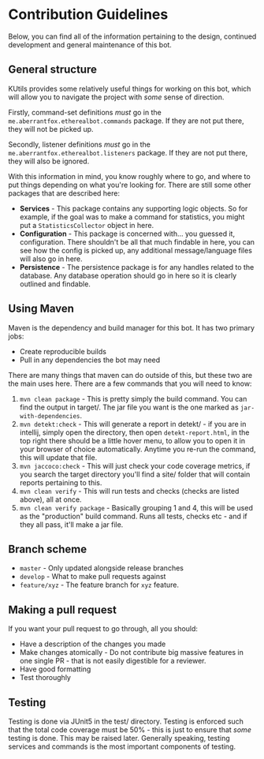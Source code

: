 # Contribution Guidelines
Below, you can find all of the information pertaining to the design, continued 
development and general maintenance of this bot.

## General structure
KUtils provides some relatively useful things for working on this bot, which 
will allow you to navigate the project with *some* sense of direction. 

Firstly, command-set definitions *must* go in the 
`me.aberrantfox.etherealbot.commands` package. If they are not put there,
they will not be picked up. 

Secondly, listener definitions *must* go in the 
`me.aberrantfox.etherealbot.listeners` package. If they are not put there,
they will also be ignored.

With this information in mind, you know roughly where to go, and where to put
things depending on what you're looking for. There are still some other packages
that are described here:

 - **Services** - This package contains any supporting logic objects. So for 
                  example, if the goal was to make a command for statistics,
                  you might put a `StatisticsCollector` object in here. 
 - **Configuration** - This package is concerned with... you guessed it,
                       configuration. There shouldn't be all that much
                       findable in here, you can see how the config is
                       picked up, any additional message/language files
                       will also go in here.
 - **Persistence** - The persistence package is for any handles related
                     to the database. Any database operation should go
                     in here so it is clearly outlined and findable.
                     
                     
## Using Maven
Maven is the dependency and build manager for this bot. It has two primary jobs:
 - Create reproducible builds
 - Pull in any dependencies the bot may need
 
There are many things that maven can do outside of this, but these two are the
main uses here. There are a few commands that you will need to know:

1. `mvn clean package` - This is pretty simply the build command. You can
                         find the output in target/. The jar file you want
                         is the one marked as `jar-with-dependencies`. 
2. `mvn detekt:check`  - This will generate a report in detekt/ - if you are in
                         intellij, simply open the directory, then open
                         `detekt-report.html`, in the top right there should
                         be a little hover menu, to allow you to open it in your
                         browser of choice automatically. Anytime you re-run 
                         the command, this will update that file.
3. `mvn jaccoco:check` - This will just check your code coverage metrics,
                         if you search the target directory you'll find a 
                         site/ folder that will contain reports pertaining
                         to this.
4. `mvn clean verify` -  This will run tests and checks (checks are listed above),
                         all at once. 
5. `mvn clean verify package` - Basically grouping 1 and 4, this will be used
                                as the "production" build command. Runs 
                                all tests, checks etc - and if they all pass,
                                it'll make a jar file.

## Branch scheme
 - `master` - Only updated alongside release branches 
 - `develop` - What to make pull requests against
 - `feature/xyz` - The feature branch for `xyz` feature. 


## Making a pull request
If you want your pull request to go through, all you should:
 - Have a description of the changes you made
 - Make changes atomically - Do not contribute big massive features in one
   single PR - that is not easily digestible for a reviewer. 
 - Have good formatting
 - Test thoroughly


## Testing
Testing is done via JUnit5 in the test/ directory. Testing is enforced such
that the total code coverage must be 50% - this is just to ensure that 
*some* testing is done. This may be raised later. Generally speaking,
testing services and commands is the most important components of testing.

